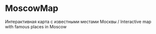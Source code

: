 # MoscowMap
Интерактивная карта с известными местами Москвы / Interactive map with famous places in Moscow
